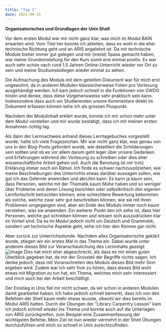 ```yaml
---
title: "Tag 1"
date: 2021-09-15
---
```


**Organisatorisches und Grundlagen der Unix Shell**

Vor dem ersten Modul war mir nicht ganz klar, was mich im Modul BAIN erwarten wird. Vom Titel her konnte ich ableiten, dass es wohl in die eher technische Richtung geht und an ARIS angelehnt ist. Da mir technische Module bisher immer gut gelegen und mir (meist) Spass gemacht haben, war meine Grundeinstellung für den Kurs somit erst einmal positiv. Es war auch sehr schön nach rund 1.5 Jahren Online-Unterricht wieder vor Ort zu sein und meine Studiumskollegen wieder einmal zu sehen.

Die Aufmachung des Moduls mit dem geteilten Dokument war für mich erst ungewohnt, da in anderen Modulen klassischerweise Folien pro Vorlesung ausgehändigt werden. Ich kam jedoch schnell in die Funktionen von GWDG hinein und denke, dass diese Vorgehensweise sehr praktisch sein kann. Insbesondere dass auch wir Studierenden unsere Kommentare direkt im Dokument erfassen können sehe ich als grossen Pluspunkt.

Nachdem der Modulinhalt erklärt wurde, konnte ich mir schon mehr unter dem Modul vorstellen und mir wurde bestätigt, dass ich mit meinen ersten Annahmen richtig lag.

Als dann der Lernnachweis anhand dieses Lerntagebuches vorgestellt wurde, hatte ich viele Fragezeichen. Mir war nicht ganz klar, was genau von uns in den Blog-Posts gefordert wurde, wie detailliert die Schilderungen sein sollten und ob es vor allem darum geht leger über unsere Gedanken und Erfahrungen während der Vorlesung zu schreiben oder dies eher wissenschaftliche Arbeit gehen soll. Auch die Benotung ist mir trotz Erklärung immer noch ein Rätsel. Ich finde es schwer nachzuvollziehen, wie meine Beschreibungen des Unterrichts etwas darüber aussagen sollen, wie gut ich das Gelernte anwenden und abrufen kann. Es kann ja kaum sein, dass Personen, welche mit der Thematik kaum Mühe haben und so weniger über Probleme und deren Lösung berichten oder selbstkritisch den eigenen Lernfortschritt betrachten können, eine schlechtere Bewertung bekommen als solche, welche zwar sehr gut beschreiben können, wie sie mit ihren Problemen umgegangen sind, aber am Ende des Moduls immer noch kaum verstehen, was sie anwenden. Ein weiterer Punkt den ich sehe ist, dass hier Personen, welche gut schreiben können und wissen sich auszudrücken klar im Vorteil sind. Da es im Modul jedoch nicht um Deutsch und Grammatik, sondern um technische Aspekte geht, sehe ich hier den Konnex gar nicht.

Aber zurück zur Unterrichsstunde. Nachdem alles Organisatorische geklärt wurde, stiegen wir ein erstes Mal in das Thema ein. Dabei wurde unter anderem dieses Bild zur Veranschaulichung des Lerninhalts gezeigt:
![image](https://user-images.githubusercontent.com/66202635/134624658-4f2a07c2-3042-4a73-af07-08781963b6cc.png)
Dies hat mich eher abgeschreckt, als dass es mir einen guten Überblick gegeben hat, da mir der Grossteil der Begriffe nichts sagen. Ich denke jedoch, dass mit Voranschreiten des Moduls dieses Bild mehr Sinn ergeben wird. Zudem war ich sehr froh zu hören, dass dieses Bild wohl etwas mit Migration zu tun hat, ein Thema, welches mich sehr interessiert und mich auch bei der Arbeit beschäftigt. 

Der Einstieg in Unix fiel mir nicht schwer, da wir schon in anderen Modulen damit gearbeitet haben. Ich habe jedoch schnell bemerkt, dass ich von den Befehlen der Shell kaum mehr etwas wusste, obwohl wir dies bereits im Modul ARIS hatten. Durch die Übungen der "Library Carpentry Lesson" kam ich jedoch schnell wieder ins Thema und konnte auch auf die Unterlagen von ARIS zurückgreifen, zum Beispiel eine Zusammenfassung der wichtigsten Befehle. Mein Ziel ist nun wieder vermehrt in der Shell Übungen durchzuführen und mich so schnell in Unix zurechtzufinden.
